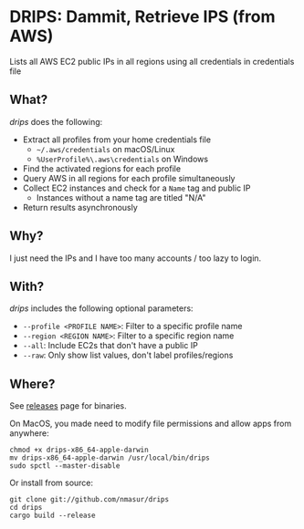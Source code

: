 # DRIPS: Dammit, Retrieve IPS (from AWS)

Lists all AWS EC2 public IPs in all regions using all credentials in credentials file

## What?

_drips_ does the following:

- Extract all profiles from your home credentials file
  - `~/.aws/credentials` on macOS/Linux
  - `%UserProfile%\.aws\credentials` on Windows
- Find the activated regions for each profile
- Query AWS in all regions for each profile simultaneously
- Collect EC2 instances and check for a `Name` tag and public IP
  - Instances without a name tag are titled "N/A"
- Return results asynchronously

## Why?

I just need the IPs and I have too many accounts / too lazy to login.

## With?

_drips_ includes the following optional parameters:

- `--profile <PROFILE NAME>`: Filter to a specific profile name
- `--region <REGION NAME>`: Filter to a specific region name
- `--all`: Include EC2s that don't have a public IP
- `--raw`: Only show list values, don't label profiles/regions

## Where?

See [releases](https://github.com/nmasur/drips/releases) page for binaries.

On MacOS, you made need to modify file permissions and allow apps from anywhere:

```
chmod +x drips-x86_64-apple-darwin
mv drips-x86_64-apple-darwin /usr/local/bin/drips
sudo spctl --master-disable
```

Or install from source:

```
git clone git://github.com/nmasur/drips
cd drips
cargo build --release
```

